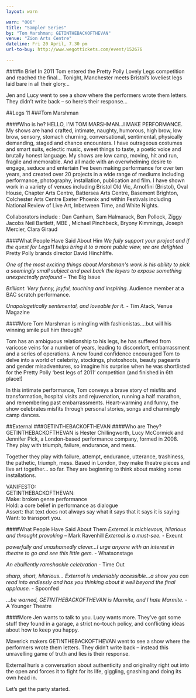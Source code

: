```yaml
---
layout: warn

warn: "006"
title: "Sampler Series"
by: "Tom Marshman; GETINTHEBACKOFTHEVAN"
venue: "Zion Arts Centre"
dateline: Fri 20 April, 7.30 pm
url-to-buy: http://www.wegottickets.com/event/152676  

---
```

####In Brief
In 2011 Tom entered the Pretty Polly Lovely Legs competition and reached the final… Tonight, Manchester meets Bristol’s loveliest legs laid bare in all their glory…

Jen and Lucy went to see a show where the performers wrote them letters. They didn’t write back – so here’s their response…

##Legs 11
###Tom Marshman

####Who is he?
HELLO, I'M TOM MARSHMAN...I MAKE PERFORMANCE.
My shows are hand crafted, intimate, naughty, humorous, high brow, low brow, sensory, stomach churning, conversational, sentimental, physically demanding, staged and chance encounters. I have outrageous costumes and smart suits, eclectic music, sweet things to taste, a poetic voice and brutally honest language. My shows are low camp, moving, hit and run, fragile and memorable. And all made with an overwhelming desire to engage, seduce and entertain I’ve been making performance for over ten years, and created over 20 projects in a wide range of mediums including performance, photography, installation, publication and film. I have shown work in a variety of venues including Bristol Old Vic, Arnolfini (Bristol), Oval House, Chapter Arts Centre, Battersea Arts Centre, Basement Brighton, Colchester Arts Centre Exeter Phoenix and within Festivals including National Review of Live Art, Inbetween Time, and White Nights.

Collaborators include : Dan Canham, Sam Halmarack, Ben Pollock, Ziggy Jacobs
Neil Bartlett, MBE , Michael Pinchbeck, Bryony Kimmings, Joseph Mercier, Clara Giraud

####What People Have Said About Him
*We fully support your project and if the quest for Legs11 helps bring it to a more public view, we are delighted*	Pretty Polly brands director David Hinchliffe.

*One of the most exciting things about Marshman's work is his ability to pick a seemingly small subject and peel back the layers to expose something unexpectedly profound*
– The Big Issue 

*Brilliant.  Very funny, joyful, touching and inspiring.*  Audience member at a BAC scratch performance.

*Unapologetically sentimental, and loveable for it.*	- Tim Atack, Venue Magazine 


####More
Tom Marshman is mingling with fashionistas….but will his winning smile pull him through? 

Tom has an ambiguous relationship to his legs, he has suffered from varicose veins for a number of years, leading to discomfort, embarrassment and a series of operations.  A new found confidence encouraged Tom to delve into a world of celebrity, stockings, photoshoots, beauty pageants and gender misadventures, so imagine his surprise when he was shortlisted for the Pretty Polly ‘best legs of 2011’ competition (and finished in 6th place!)

In this intimate performance, Tom conveys a brave story of misfits and transformation, hospital visits and rejuvenation, running a half marathon, and remembering past embarrassments. Heart-warming and funny, the show celebrates misfits through personal stories, songs and charmingly camp dances. 


##External
###GETINTHEBACKOFTHEVAN
####Who are They?
GETINTHEBACKOFTHEVAN is Hester Chillingworth, Lucy McCormick and Jennifer Pick, a London-based performance company, formed in 2008. They play with triumph, failure, endurance, and mess. 

Together they play with failure, attempt, endurance, utterance, trashiness, the pathetic, triumph, mess.  Based in London, they make theatre pieces and live art together… so far.  They are beginning to think about making some installations.

VANIFESTO:     
GETINTHEBACKOFTHEVAN:    
Make: broken genre performance    
Hold: a core belief in performance as dialogue    
Assert: that text does not always say what it says that it says it is saying    
Want: to transport you.    

####What People Have Said About Them
*External is michievous, hilarious and throught provoking* – Mark Ravenhill
*External is a must-see.*  - Exeunt

*powerfully and unashamedly clever…I urge anyone with an interest in theatre to go and see this little gem.* - Whatsonstage	 	 	 	

*An ebulliently ramshackle celebration* - Time Out

*sharp, short, hilarious… External is undeniably accessible…a show you can read into endlessly and has you thinking about it well beyond the final applause.* - Spoonfed

*…be warned, GETINTHEBACKOFTHEVAN is Marmite, and I hate Marmite.* - A Younger Theatre

####More
 Jen wants to talk to you. Lucy wants more.
They’ve got some stuff they found in a garage, a strict no-touch policy, and conflicting ideas about how to keep you happy.

Maverick makers GETINTHEBACKOFTHEVAN went to see a show where the performers wrote them letters. They didn’t write back – instead this unravelling game of truth and lies is their response.

External hurls a conversation about authenticity and originality right out into the open and forces it to fight for its life, giggling, gnashing and doing its own head in.

Let’s get the party started.


